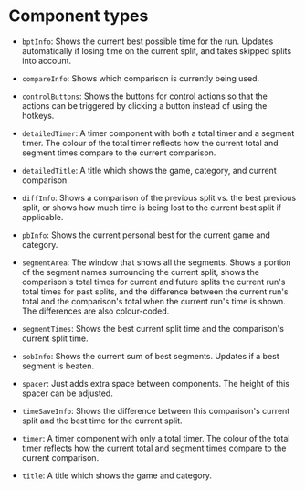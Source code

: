# Component types

 - `bptInfo`: Shows the current best possible time for the run.
   Updates automatically if losing time on the current split, and
   takes skipped splits into account.

 - `compareInfo`: Shows which comparison is currently being used.

 - `controlButtons`: Shows the buttons for control actions so that
   the actions can be triggered by clicking a button instead of
   using the hotkeys.

 - `detailedTimer`: A timer component with both a total timer and a
   segment timer. The colour of the total timer reflects how the
   current total and segment times compare to the current
   comparison.
 
 - `detailedTitle`: A title which shows the game, category, and
   current comparison.

 - `diffInfo`: Shows a comparison of the previous split vs. the best
   previous split, or shows how much time is being lost to the
   current best split if applicable.
 
 - `pbInfo`: Shows the current personal best for the current game and
   category.
 
 - `segmentArea`: The window that shows all the segments. Shows a
   portion of the segment names surrounding the current split,
   shows the comparison's total times for current and future
   splits the current run's total times for past splits, and the
   difference between the current run's total and the comparison's
   total when the current run's time is shown. The differences are
   also colour-coded.
 
 - `segmentTimes`: Shows the best current split time and the
   comparison's current split time.
 
 - `sobInfo`: Shows the current sum of best segments. Updates if a
   best segment is beaten.
 
 - `spacer`: Just adds extra space between components. The height of
   this spacer can be adjusted.
 
 - `timeSaveInfo`: Shows the difference between this comparison's
   current split and the best time for the current split.
 
 - `timer`: A timer component with only a total timer. 
   The colour of the total timer reflects how the
   current total and segment times compare to the current
   comparison.

 - `title`: A title which shows the game and category.
